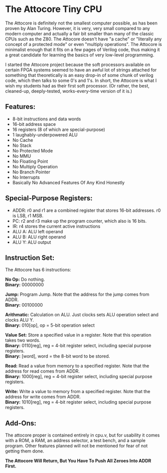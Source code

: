 # The Attocore Tiny CPU

The Attocore is definitely not the smallest computer possible, as has been proven by Alan Turing.  However, it is very, very small compared to any modern computer and actually a fair bit smaller than many of the classic CPUs such as the Z80.  The Attocore doesn't have "a cache" or "literally any concept of a protected mode" or even "multiply operations".  The Attocore is minimalist enough that it fits on a few pages of Verilog code, thus making it a great candidate for learning the basics of very low-level programming.

I started the Attocore project because the soft processors available on certain FPGA systems seemed to have an awful lot of strings attached for something that theoretically is an easy drop-in of some chunk of verilog code, which then talks to some 0's and 1's.  In short, the Attocore is what I wish my students had as their first soft processor.  (Or rather, the best, cleaned-up, deeply-tested, works-every-time version of it is.)


## Features:

- 8-bit instructions and data words
- 16-bit address space
- 16 registers (8 of which are special-purpose)
- 1 laughably-underpowered ALU
- No Cache
- No Stack
- No Protected Mode
- No MMU
- No Floating Point
- No Multiply Operation
- No Branch Pointer
- No Interrupts
- Basically No Advanced Features Of Any Kind Honestly


## Special-Purpose Registers:
- ADDR: r0 and r1 are a combined register that stores 16-bit addresses. r0 is LSB, r1 MSB.
- PC: r2 and r3 make up the program counter, which also is 16 bits.
- IR: r4 stores the current active instructions
- ALU A: ALU left operand
- ALU B: ALU right operand
- ALU Y: ALU output


## Instruction Set:

The Attocore has 6 instructions:

**No Op:** Do nothing.  
**Binary:** 00000000

**Jump:** Program Jump.  Note that the address for the jump comes from ADDR.  
**Binary:** 00100000

**Arithmatic:** Calculation on ALU.  Just clocks sets ALU operation select and clocks ALU Y.  
**Binary:** 010[op], op = 5-bit operation select

**Value Set:** Store a specified value in a register.  Note that this operation takes two words.  
**Binary:** 0110[reg], reg = 4-bit register select, including special purpose registers.  
**Binary:** [word], word = the 8-bit word to be stored.

**Read:** Read a value from memory to a specified register.  Note that the address for read comes from ADDR.  
**Binary:** 1000[reg], reg = 4-bit register select, including special purpose registers.

**Write:** Write a value to memory from a specified register.  Note that the address for write comes from ADDR.  
**Binary:** 1010[reg], reg = 4-bit register select, including special purpose registers.



## Add-Ons:

The attocore proper is contained entirely in cpu.v, but for usability it comes with a ROM, a RAM, an address selector, a test bench, and a sample program.  Other features planned will not be mentioned for fear of not getting them done.

__The Attocore Will Return, But You Have To Push All Zeroes Into ADDR First.__
